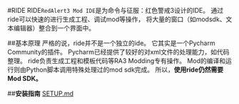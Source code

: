 #RIDE
RIDE`RedAlert3 Mod IDE`是为命令与征服：红色警戒3设计的IDE。
通过ride可以快速的进行生成工程、调试mod等操作，
将大量的窗口（如modsdk、文本编辑器）整合到一个界面中。

##基本原理
严格的说，ride并不是一个独立的ide。
它其实是一个Pycharm Community的插件。
Pycharm已经提供了较好的对xml文件的处理能力，如代码整理。
ride负责生成工程和模板代码等RA3 Modding专有操作。
Mod的编译和运行则由Python脚本调用特殊处理过的mod sdk完成。
所以，**使用ride仍然需要Mod SDK。**

##**安装指南**
[SETUP.md](./SETUP.md)